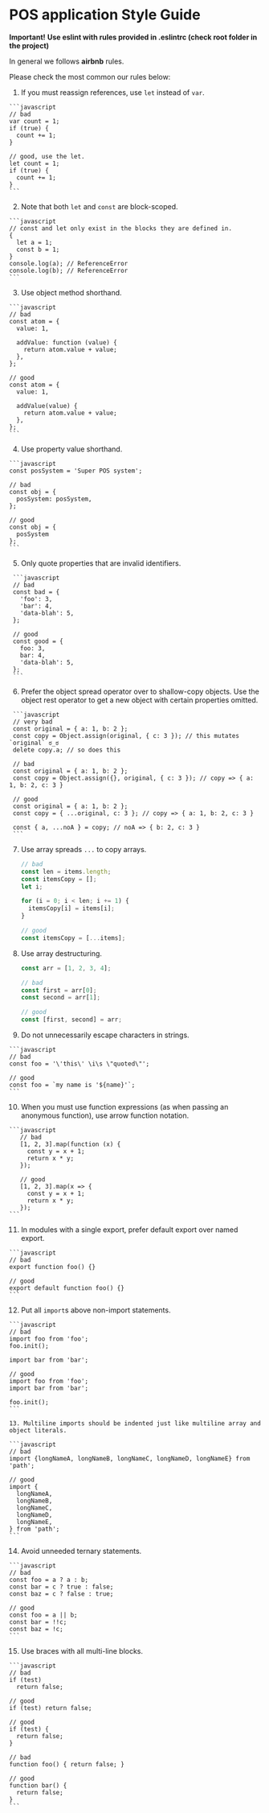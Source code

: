 #  POS application Style Guide

<b>Important!</b>
<b>Use eslint with rules provided in .eslintrc (check root folder in the project)</b>

In general we follows <b>airbnb</b> rules.

Please check the most common our rules below:

   1. If you must reassign references, use `let` instead of `var`.

    ```javascript
    // bad
    var count = 1;
    if (true) {
      count += 1;
    }

    // good, use the let.
    let count = 1;
    if (true) {
      count += 1;
    }
    ```
   2. Note that both `let` and `const` are block-scoped.

    ```javascript
    // const and let only exist in the blocks they are defined in.
    {
      let a = 1;
      const b = 1;
    }
    console.log(a); // ReferenceError
    console.log(b); // ReferenceError
    ```
   3. Use object method shorthand.

    ```javascript
    // bad
    const atom = {
      value: 1,

      addValue: function (value) {
        return atom.value + value;
      },
    };

    // good
    const atom = {
      value: 1,

      addValue(value) {
        return atom.value + value;
      },
    };
    ```
   4. Use property value shorthand. 

    ```javascript
    const posSystem = 'Super POS system';

    // bad
    const obj = {
      posSystem: posSystem,
    };

    // good
    const obj = {
      posSystem
    };
    ```
   5. Only quote properties that are invalid identifiers.

     ```javascript
     // bad
     const bad = {
       'foo': 3,
       'bar': 4,
       'data-blah': 5,
     };

     // good
     const good = {
       foo: 3,
       bar: 4,
       'data-blah': 5,
     };
     ```
   6. Prefer the object spread operator over to shallow-copy objects. Use the object rest operator to get a new object with certain properties omitted.

     ```javascript
     // very bad
     const original = { a: 1, b: 2 };
     const copy = Object.assign(original, { c: 3 }); // this mutates `original` ಠ_ಠ
     delete copy.a; // so does this

     // bad
     const original = { a: 1, b: 2 };
     const copy = Object.assign({}, original, { c: 3 }); // copy => { a: 1, b: 2, c: 3 }

     // good
     const original = { a: 1, b: 2 };
     const copy = { ...original, c: 3 }; // copy => { a: 1, b: 2, c: 3 }

     const { a, ...noA } = copy; // noA => { b: 2, c: 3 }
     ```
   7. Use array spreads `...` to copy arrays.

       ```javascript
       // bad
       const len = items.length;
       const itemsCopy = [];
       let i;

       for (i = 0; i < len; i += 1) {
         itemsCopy[i] = items[i];
       }

       // good
       const itemsCopy = [...items];
       ```
   8. Use array destructuring. 
    
       ```javascript
       const arr = [1, 2, 3, 4];

       // bad
       const first = arr[0];
       const second = arr[1];

       // good
       const [first, second] = arr;
       ``` 
   9.  Do not unnecessarily escape characters in strings.

    ```javascript
    // bad
    const foo = '\'this\' \i\s \"quoted\"';

    // good
    const foo = `my name is '${name}'`;
    ```
    
   10. When you must use function expressions (as when passing an anonymous function), use arrow function notation. 
  
    ```javascript
       // bad
       [1, 2, 3].map(function (x) {
         const y = x + 1;
         return x * y;
       });

       // good
       [1, 2, 3].map(x => {
         const y = x + 1;
         return x * y;
       });
    ```
 11. In modules with a single export, prefer default export over named export.

    ```javascript
    // bad
    export function foo() {}

    // good
    export default function foo() {}
    ```
    
   12.  Put all `import`s above non-import statements.

    ```javascript
    // bad
    import foo from 'foo';
    foo.init();

    import bar from 'bar';

    // good
    import foo from 'foo';
    import bar from 'bar';

    foo.init();
    ```
    
    13. Multiline imports should be indented just like multiline array and object literals.

    ```javascript
    // bad
    import {longNameA, longNameB, longNameC, longNameD, longNameE} from 'path';

    // good
    import {
      longNameA,
      longNameB,
      longNameC,
      longNameD,
      longNameE,
    } from 'path';
    ```
    
   14. Avoid unneeded ternary statements.

    ```javascript
    // bad
    const foo = a ? a : b;
    const bar = c ? true : false;
    const baz = c ? false : true;

    // good
    const foo = a || b;
    const bar = !!c;
    const baz = !c;
    ```
   15. Use braces with all multi-line blocks.

    ```javascript
    // bad
    if (test)
      return false;

    // good
    if (test) return false;

    // good
    if (test) {
      return false;
    }

    // bad
    function foo() { return false; }

    // good
    function bar() {
      return false;
    }
    ```
